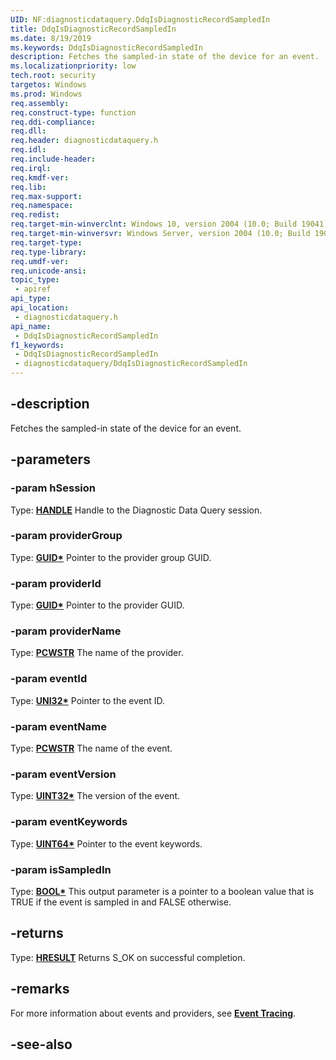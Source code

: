 ```yaml
---
UID: NF:diagnosticdataquery.DdqIsDiagnosticRecordSampledIn
title: DdqIsDiagnosticRecordSampledIn
ms.date: 8/19/2019
ms.keywords: DdqIsDiagnosticRecordSampledIn
description: Fetches the sampled-in state of the device for an event.
ms.localizationpriority: low
tech.root: security
targetos: Windows
ms.prod: Windows
req.assembly: 
req.construct-type: function
req.ddi-compliance: 
req.dll: 
req.header: diagnosticdataquery.h
req.idl: 
req.include-header: 
req.irql: 
req.kmdf-ver: 
req.lib: 
req.max-support: 
req.namespace: 
req.redist: 
req.target-min-winverclnt: Windows 10, version 2004 (10.0; Build 19041)
req.target-min-winversvr: Windows Server, version 2004 (10.0; Build 19041)
req.target-type: 
req.type-library: 
req.umdf-ver: 
req.unicode-ansi: 
topic_type:
 - apiref
api_type:
api_location:
 - diagnosticdataquery.h
api_name:
 - DdqIsDiagnosticRecordSampledIn
f1_keywords:
 - DdqIsDiagnosticRecordSampledIn
 - diagnosticdataquery/DdqIsDiagnosticRecordSampledIn
---
```


## -description

Fetches the sampled-in state of the device for an event.

## -parameters

### -param hSession

Type: **[HANDLE](/windows/desktop/winprog/windows-data-types)**
Handle to the Diagnostic Data Query session.

### -param providerGroup

Type: **[GUID\*](../guiddef/ns-guiddef-guid.md)**
Pointer to the provider group GUID.

### -param providerId

Type: **[GUID\*](../guiddef/ns-guiddef-guid.md)**
Pointer to the provider GUID.

### -param providerName

Type: **[PCWSTR](/windows/win32/winprog/windows-data-types)**
The name of the provider.

### -param eventId

Type: **[UNI32\*](/windows/win32/winprog/windows-data-types)**
Pointer to the event ID.

### -param eventName

Type: **[PCWSTR](/windows/win32/winprog/windows-data-types)**
The name of the event.

### -param eventVersion

Type: **[UINT32\*](/windows/win32/winprog/windows-data-types)**
The version of the event.

### -param eventKeywords

Type: **[UINT64\*](/windows/win32/winprog/windows-data-types)**
Pointer to the event keywords.

### -param isSampledIn

Type: **[BOOL\*](/windows/win32/winprog/windows-data-types)**
This output parameter is a pointer to a boolean value that is TRUE if the event is sampled in and FALSE otherwise.

## -returns

Type: **[HRESULT](/windows/desktop/com/structure-of-com-error-codes)**
Returns S_OK on successful completion.

## -remarks

For more information about events and providers, see [**Event Tracing**](/windows/win32/etw/event-tracing-portal).

## -see-also